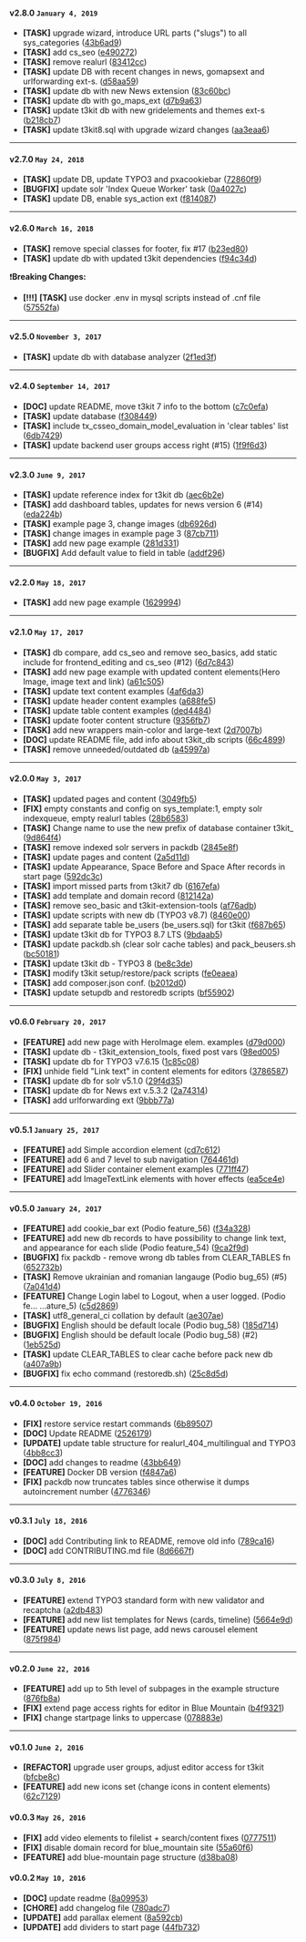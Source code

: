 
#### v2.8.0 `January 4, 2019`

- **[TASK]** upgrade wizard, introduce URL parts ("slugs") to all sys_categories ([43b6ad9](https://github.com/t3kit/t3kit_db/commit/43b6ad9))
- **[TASK]** add cs_seo ([e490272](https://github.com/t3kit/t3kit_db/commit/e490272))
- **[TASK]** remove realurl ([83412cc](https://github.com/t3kit/t3kit_db/commit/83412cc))
- **[TASK]** update DB with recent changes in news, gomapsext and urlforwarding ext-s. ([d58aa59](https://github.com/t3kit/t3kit_db/commit/d58aa59))
- **[TASK]** update db with new News extension ([83c60bc](https://github.com/t3kit/t3kit_db/commit/83c60bc))
- **[TASK]** update db with go_maps_ext ([d7b9a63](https://github.com/t3kit/t3kit_db/commit/d7b9a63))
- **[TASK]** update t3kit db with new gridelements and themes ext-s ([b218cb7](https://github.com/t3kit/t3kit_db/commit/b218cb7))
- **[TASK]** update t3kit8.sql with upgrade wizard changes ([aa3eaa6](https://github.com/t3kit/t3kit_db/commit/aa3eaa6))

***

#### v2.7.0 `May 24, 2018`
- **[TASK]** update DB, update TYPO3 and pxacookiebar ([72860f9](https://github.com/t3kit/t3kit_db/commit/72860f9))
- **[BUGFIX]** update solr 'Index Queue Worker' task ([0a4027c](https://github.com/t3kit/t3kit_db/commit/0a4027c))
- **[TASK]** update DB, enable sys_action ext ([f814087](https://github.com/t3kit/t3kit_db/commit/f814087))

***

#### v2.6.0 `March 16, 2018`
- **[TASK]** remove special classes for footer, fix #17 ([b23ed80](https://github.com/t3kit/t3kit_db.git/commit/b23ed80))
- **[TASK]** update db with updated t3kit dependencies ([f94c34d](https://github.com/t3kit/t3kit_db.git/commit/f94c34d))

:heavy_exclamation_mark:**Breaking Changes:**
- **[!!!]** **[TASK]** use docker .env in mysql scripts instead of .cnf file ([57552fa](https://github.com/t3kit/t3kit_db.git/commit/57552fa))

***

#### v2.5.0 `November 3, 2017`
- **[TASK]** update db with database analyzer ([2f1ed3f](https://github.com/t3kit/t3kit_db.git/commit/2f1ed3f))

***

#### v2.4.0 `September 14, 2017`
- **[DOC]** update README, move t3kit 7 info to the bottom ([c7c0efa](https://github.com/t3kit/t3kit_db.git/commit/c7c0efa))
- **[TASK]** update database ([f308449](https://github.com/t3kit/t3kit_db.git/commit/f308449))
- **[TASK]** include tx_csseo_domain_model_evaluation in 'clear tables' list ([6db7429](https://github.com/t3kit/t3kit_db.git/commit/6db7429))
- **[TASK]** update backend user groups access right (#15) ([1f9f6d3](https://github.com/t3kit/t3kit_db.git/commit/1f9f6d3))

***

#### v2.3.0 `June 9, 2017`
- **[TASK]** update reference index for t3kit db ([aec6b2e](https://github.com/t3kit/t3kit_db.git/commit/aec6b2e))
- **[TASK]** add dashboard tables, updates for news version 6 (#14) ([eda224b](https://github.com/t3kit/t3kit_db.git/commit/eda224b))
- **[TASK]** example page 3, change images ([db6926d](https://github.com/t3kit/t3kit_db.git/commit/db6926d))
- **[TASK]** change images in example page 3 ([87cb711](https://github.com/t3kit/t3kit_db.git/commit/87cb711))
- **[TASK]** add new page example ([281d331](https://github.com/t3kit/t3kit_db.git/commit/281d331))
- **[BUGFIX]** Add default value to field in table ([addf296](https://github.com/t3kit/t3kit_db.git/commit/addf296))

***

#### v2.2.0 `May 18, 2017`
- **[TASK]** add new page example ([1629994](https://github.com/t3kit/t3kit_db.git/commit/1629994))

***

#### v2.1.0 `May 17, 2017`
- **[TASK]** db compare, add cs_seo and remove seo_basics, add static include for frontend_editing and cs_seo (#12) ([6d7c843](https://github.com/t3kit/t3kit_db.git/commit/6d7c843))
- **[TASK]** add new page example with updated content elements(Hero Image, image text and link) ([a61c505](https://github.com/t3kit/t3kit_db.git/commit/a61c505))
- **[TASK]** update text content examples ([4af6da3](https://github.com/t3kit/t3kit_db.git/commit/4af6da3))
- **[TASK]** update header content examples ([a688fe5](https://github.com/t3kit/t3kit_db.git/commit/a688fe5))
- **[TASK]** update table content examples ([ded4484](https://github.com/t3kit/t3kit_db.git/commit/ded4484))
- **[TASK]** update footer content structure ([9356fb7](https://github.com/t3kit/t3kit_db.git/commit/9356fb7))
- **[TASK]** add new wrappers main-color and large-text ([2d7007b](https://github.com/t3kit/t3kit_db.git/commit/2d7007b))
- **[DOC]** update README file, add info about t3kit_db scripts ([66c4899](https://github.com/t3kit/t3kit_db.git/commit/66c4899))
- **[TASK]** remove unneeded/outdated db ([a45997a](https://github.com/t3kit/t3kit_db.git/commit/a45997a))

***

#### v2.0.0 `May 3, 2017`
- **[TASK]** updated pages and content ([3049fb5](https://github.com/t3kit/t3kit_db/commit/3049fb5))
- **[FIX]** empty constants and config on sys_template:1, empty solr indexqueue, empty realurl tables ([28b6583](https://github.com/t3kit/t3kit_db/commit/28b6583))
- **[TASK]** Change name to use the new prefix of database container t3kit_ ([9d864f4](https://github.com/t3kit/t3kit_db/commit/9d864f4))
- **[TASK]** remove indexed solr servers in packdb ([2845e8f](https://github.com/t3kit/t3kit_db/commit/2845e8f))
- **[TASK]** update pages and content ([2a5d11d](https://github.com/t3kit/t3kit_db/commit/2a5d11d))
- **[TASK]** update Appearance, Space Before and Space After records in start page ([592dc3c](https://github.com/t3kit/t3kit_db/commit/592dc3c))
- **[TASK]** import missed parts from t3kit7 db ([6167efa](https://github.com/t3kit/t3kit_db/commit/6167efa))
- **[TASK]** add template and domain record ([812142a](https://github.com/t3kit/t3kit_db/commit/812142a))
- **[TASK]** remove seo_basic and t3kit-extension-tools ([af76adb](https://github.com/t3kit/t3kit_db/commit/af76adb))
- **[TASK]** update scripts with new db (TYPO3 v8.7) ([8460e00](https://github.com/t3kit/t3kit_db/commit/8460e00))
- **[TASK]** add separate table be_users (be_users.sql) for t3kit ([f687b65](https://github.com/t3kit/t3kit_db/commit/f687b65))
- **[TASK]** update t3kit db for TYPO3 8.7 LTS ([9bdaab5](https://github.com/t3kit/t3kit_db/commit/9bdaab5))
- **[TASK]** update packdb.sh (clear solr cache tables) and pack_beusers.sh ([bc50181](https://github.com/t3kit/t3kit_db/commit/bc50181))
- **[TASK]** update t3kit db - TYPO3 8 ([be8c3de](https://github.com/t3kit/t3kit_db/commit/be8c3de))
- **[TASK]** modify t3kit setup/restore/pack scripts ([fe0eaea](https://github.com/t3kit/t3kit_db/commit/fe0eaea))
- **[TASK]** add composer.json conf. ([b2012d0](https://github.com/t3kit/t3kit_db/commit/b2012d0))
- **[TASK]** update setupdb and restoredb scripts ([bf55902](https://github.com/t3kit/t3kit_db/commit/bf55902))

***

#### v0.6.0 `February 20, 2017`
- **[FEATURE]** add new page with HeroImage elem. examples ([d79d000](https://github.com/t3kit/t3kit_db/commit/d79d000))
- **[TASK]** update db - t3kit_extension_tools, fixed post vars ([98ed005](https://github.com/t3kit/t3kit_db/commit/98ed005))
- **[TASK]** update db for TYPO3 v7.6.15 ([1c85c08](https://github.com/t3kit/t3kit_db/commit/1c85c08))
- **[FIX]** unhide field "Link text" in content elements for editors ([3786587](https://github.com/t3kit/t3kit_db/commit/3786587))
- **[TASK]** update db for solr v5.1.0 ([29f4d35](https://github.com/t3kit/t3kit_db/commit/29f4d35))
- **[TASK]** update db for News ext v.5.3.2 ([2a74314](https://github.com/t3kit/t3kit_db/commit/2a74314))
- **[TASK]** add urlforwarding ext ([9bbb77a](https://github.com/t3kit/t3kit_db/commit/9bbb77a))

***

#### v0.5.1 `January 25, 2017`
- **[FEATURE]** add Simple accordion element ([cd7c612](https://github.com/t3kit/t3kit_db/commit/cd7c612))
- **[FEATURE]** add 6 and 7 level to sub navigation ([764461d](https://github.com/t3kit/t3kit_db/commit/764461d))
- **[FEATURE]** add Slider container element examples ([771ff47](https://github.com/t3kit/t3kit_db/commit/771ff47))
- **[FEATURE]** add ImageTextLink elements with hover effects ([ea5ce4e](https://github.com/t3kit/t3kit_db/commit/ea5ce4e))

***

#### v0.5.0 `January 24, 2017`
- **[FEATURE]** add cookie_bar ext (Podio feature_56) ([f34a328](https://github.com/t3kit/t3kit_db/commit/f34a328))
- **[FEATURE]** add new db records to have possibility to change link text, and appearance for each slide (Podio feature_54) ([9ca2f9d](https://github.com/t3kit/t3kit_db/commit/9ca2f9d))
- **[BUGFIX]** fix packdb - remove wrong db tables from CLEAR_TABLES fn ([652732b](https://github.com/t3kit/t3kit_db/commit/652732b))
- **[TASK]** Remove ukrainian and romanian langauge (Podio bug_65) (#5) ([7a041d4](https://github.com/t3kit/t3kit_db/commit/7a041d4))
- **[FEATURE]** Change Login label to Logout, when a user logged. (Podio fe… …ature_5) ([c5d2869](https://github.com/t3kit/t3kit_db/commit/c5d2869))
- **[TASK]** utf8_general_ci collation by default ([ae307ae](https://github.com/t3kit/t3kit_db/commit/ae307ae))
- **[BUGFIX]** English should be default locale (Podio bug_58) ([185d714](https://github.com/t3kit/t3kit_db/commit/185d714))
- **[BUGFIX]** English should be default locale (Podio bug_58) (#2) ([1eb525d](https://github.com/t3kit/t3kit_db/commit/1eb525d))
- **[TASK]** update CLEAR_TABLES to clear cache before pack new db ([a407a9b](https://github.com/t3kit/t3kit_db/commit/a407a9b))
- **[BUGFIX]** fix echo command (restoredb.sh) ([25c8d5d](https://github.com/t3kit/t3kit_db/commit/25c8d5d))

***

#### v0.4.0 `October 19, 2016`
- **[FIX]** restore service restart commands ([6b89507](https://github.com/t3kit/t3kit_db/commit/6b89507))
- **[DOC]** Update README ([2526179](https://github.com/t3kit/t3kit_db/commit/2526179))
- **[UPDATE]** update table structure for realurl_404_multilingual and TYPO3 ([4bb8cc3](https://github.com/t3kit/t3kit_db/commit/4bb8cc3))
- **[DOC]** add changes to readme ([43bb649](https://github.com/t3kit/t3kit_db/commit/43bb649))
- **[FEATURE]** Docker DB version ([f4847a6](https://github.com/t3kit/t3kit_db/commit/f4847a6))
- **[FIX]** packdb now truncates tables since otherwise it dumps autoincrement number ([4776346](https://github.com/t3kit/t3kit_db/commit/4776346))

***

#### v0.3.1 `July 18, 2016`
- **[DOC]** add Contributing link to README, remove old info ([789ca16](https://github.com/t3kit/t3kit_db/commit/789ca16))
- **[DOC]** add CONTRIBUTING.md file ([8d6667f](https://github.com/t3kit/t3kit_db/commit/8d6667f))

***

#### v0.3.0 `July 8, 2016`
- **[FEATURE]** extend TYPO3 standard form with new validator and recaptcha ([a2db483](https://github.com/t3kit/t3kit_db/commit/a2db483))
- **[FEATURE]** add new list templates for News (cards, timeline) ([5664e9d](https://github.com/t3kit/t3kit_db/commit/5664e9d))
- **[FEATURE]** update news list page, add news carousel element ([875f984](https://github.com/t3kit/t3kit_db/commit/875f984))

***

#### v0.2.0 `June 22, 2016`
- **[FEATURE]** add up to 5th level of subpages in the example structure ([876fb8a](https://github.com/t3kit/t3kit_db/commit/876fb8a))
- **[FIX]** extend page access rights for editor in Blue Mountain ([b4f9321](https://github.com/t3kit/t3kit_db/commit/b4f9321))
- **[FIX]** change startpage links to uppercase ([078883e](https://github.com/t3kit/t3kit_db/commit/078883e))

***
#### v0.1.0 `June 2, 2016`
- **[REFACTOR]** upgrade user groups, adjust editor access for t3kit ([bfcbe8c](https://github.com/t3kit/t3kit_db/commit/bfcbe8c))
- **[FEATURE]** add new icons set (change icons in content elements) ([62c7129](https://github.com/t3kit/t3kit_db/commit/62c7129))

#### v0.0.3 `May 26, 2016`
- **[FIX]** add video elements to filelist + search/content fixes ([0777511](https://github.com/t3kit/t3kit_db/commit/0777511))
- **[FIX]** disable domain record for blue_mountain site ([55a60f6](https://github.com/t3kit/t3kit_db/commit/55a60f6))
- **[FEATURE]** add blue-mountain page structure ([d38ba08](https://github.com/t3kit/t3kit_db/commit/d38ba08))

#### v0.0.2 `May 10, 2016`
- **[DOC]** update readme ([8a09953](https://github.com/t3kit/t3kit_db/commit/8a09953))
- **[CHORE]** add changelog file ([780adc7](https://github.com/t3kit/t3kit_db/commit/780adc7))
- **[UPDATE]** add parallax element ([8a592cb](https://github.com/t3kit/t3kit_db/commit/8a592cb))
- **[UPDATE]** add dividers to start page ([44fb732](https://github.com/t3kit/t3kit_db/commit/44fb732))

